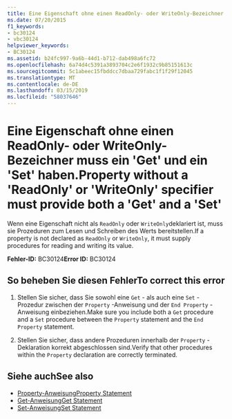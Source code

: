 ```yaml
---
title: Eine Eigenschaft ohne einen ReadOnly- oder WriteOnly-Bezeichner muss ein 'Get' und ein 'Set' haben.
ms.date: 07/20/2015
f1_keywords:
- bc30124
- vbc30124
helpviewer_keywords:
- BC30124
ms.assetid: b24fc997-9a6b-44d1-b712-dab498a6fc72
ms.openlocfilehash: 6a74d4c5391a3893704c2e6f1932c9b85151613c
ms.sourcegitcommit: 5c1abeec15fbddcc7dbaa729fabc1f1f29f12045
ms.translationtype: MT
ms.contentlocale: de-DE
ms.lasthandoff: 03/15/2019
ms.locfileid: "58037646"
---
```

# <a name="property-without-a-readonly-or-writeonly-specifier-must-provide-both-a-get-and-a-set"></a><span data-ttu-id="38849-102">Eine Eigenschaft ohne einen ReadOnly- oder WriteOnly-Bezeichner muss ein 'Get' und ein 'Set' haben.</span><span class="sxs-lookup"><span data-stu-id="38849-102">Property without a 'ReadOnly' or 'WriteOnly' specifier must provide both a 'Get' and a 'Set'</span></span>
<span data-ttu-id="38849-103">Wenn eine Eigenschaft nicht als `ReadOnly` oder `WriteOnly`deklariert ist, muss sie Prozeduren zum Lesen und Schreiben des Werts bereitstellen.</span><span class="sxs-lookup"><span data-stu-id="38849-103">If a property is not declared as `ReadOnly` or `WriteOnly`, it must supply procedures for reading and writing its value.</span></span>  
  
 <span data-ttu-id="38849-104">**Fehler-ID:** BC30124</span><span class="sxs-lookup"><span data-stu-id="38849-104">**Error ID:** BC30124</span></span>  
  
## <a name="to-correct-this-error"></a><span data-ttu-id="38849-105">So beheben Sie diesen Fehler</span><span class="sxs-lookup"><span data-stu-id="38849-105">To correct this error</span></span>  
  
1.  <span data-ttu-id="38849-106">Stellen Sie sicher, dass Sie sowohl eine `Get` - als auch eine `Set` -Prozedur zwischen der `Property` -Anweisung und der `End Property` -Anweisung einbeziehen.</span><span class="sxs-lookup"><span data-stu-id="38849-106">Make sure you include both a `Get` procedure and a `Set` procedure between the `Property` statement and the `End Property` statement.</span></span>  
  
2.  <span data-ttu-id="38849-107">Stellen Sie sicher, dass andere Prozeduren innerhalb der `Property` -Deklaration korrekt abgeschlossen sind.</span><span class="sxs-lookup"><span data-stu-id="38849-107">Verify that other procedures within the `Property` declaration are correctly terminated.</span></span>  
  
## <a name="see-also"></a><span data-ttu-id="38849-108">Siehe auch</span><span class="sxs-lookup"><span data-stu-id="38849-108">See also</span></span>

- [<span data-ttu-id="38849-109">Property-Anweisung</span><span class="sxs-lookup"><span data-stu-id="38849-109">Property Statement</span></span>](../../visual-basic/language-reference/statements/property-statement.md)
- [<span data-ttu-id="38849-110">Get-Anweisung</span><span class="sxs-lookup"><span data-stu-id="38849-110">Get Statement</span></span>](../../visual-basic/language-reference/statements/get-statement.md)
- [<span data-ttu-id="38849-111">Set-Anweisung</span><span class="sxs-lookup"><span data-stu-id="38849-111">Set Statement</span></span>](../../visual-basic/language-reference/statements/set-statement.md)
